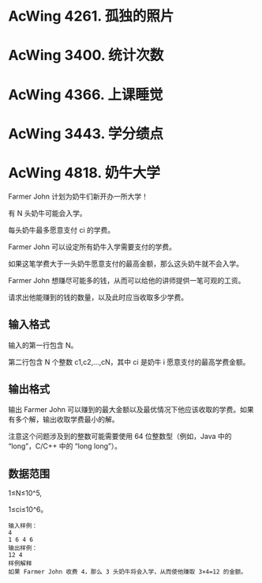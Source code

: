 # AcWing 4261. 孤独的照片

# AcWing 3400. 统计次数

# AcWing 4366. 上课睡觉

# AcWing 3443. 学分绩点

# AcWing 4818. 奶牛大学
Farmer John 计划为奶牛们新开办一所大学！

有 N 头奶牛可能会入学。

每头奶牛最多愿意支付 ci 的学费。

Farmer John 可以设定所有奶牛入学需要支付的学费。

如果这笔学费大于一头奶牛愿意支付的最高金额，那么这头奶牛就不会入学。

Farmer John 想赚尽可能多的钱，从而可以给他的讲师提供一笔可观的工资。

请求出他能赚到的钱的数量，以及此时应当收取多少学费。

## 输入格式
输入的第一行包含 N。

第二行包含 N 个整数 c1,c2,…,cN，其中 ci 是奶牛 i 愿意支付的最高学费金额。

## 输出格式
输出 Farmer John 可以赚到的最大金额以及最优情况下他应该收取的学费。如果有多个解，输出收取学费最小的解。

注意这个问题涉及到的整数可能需要使用 64 位整数型（例如，Java 中的 “long”，C/C++ 中的 “long long”）。

## 数据范围
1≤N≤10^5,

1≤ci≤10^6。
```
输入样例：
4
1 6 4 6
输出样例：
12 4
样例解释
如果 Farmer John 收费 4，那么 3 头奶牛将会入学，从而使他赚取 3×4=12 的金额。
```
